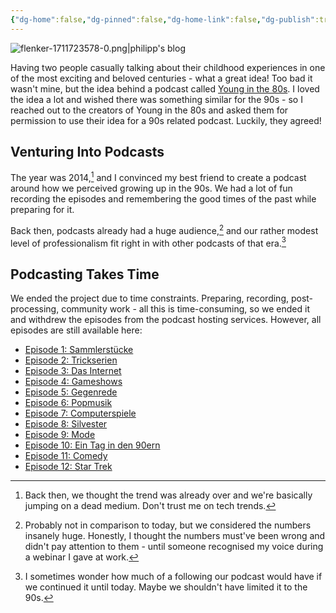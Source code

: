 ```yaml
---
{"dg-home":false,"dg-pinned":false,"dg-home-link":false,"dg-publish":true,"disabled rules":["header-increment","yaml-title","yaml-title-alias","file-name-heading"],"title":"90s Rewind","dg-permalink":"90s-rewind/","created-date":"2020-10-20T00:00:00","aliases":["90s Rewind"],"linter-yaml-title-alias":"90s Rewind","updated-date":"2025-05-05T17:44:21","tags":["dgarticle","pet-project-sematary"],"dg-path":"90s-rewind.md","permalink":"/90s-rewind/","dgPassFrontmatter":true}
---
```



![flenker-1711723578-0.png|philipp's blog](/img/user/attachments/flenker-1711723578-0.png)

Having two people casually talking about their childhood experiences in one of the most exciting and beloved centuries - what a great idea! Too bad it wasn't mine, but the idea behind a podcast called [Young in the
80s](http://younginthe80s.de/). I loved the idea a lot and wished there was something similar for the 90s - so I reached out to the creators of Young in the 80s and asked them for permission to use their idea for a 90s related podcast.
Luckily, they agreed!

## Venturing Into Podcasts
The year was 2014,[^1] and I convinced my best friend to create a podcast around how we
perceived growing up in the 90s. We had a lot of fun recording the episodes and remembering the good times of the past while preparing for it.

Back then, podcasts already had a huge audience,[^2] and our rather modest level of professionalism fit right in with other podcasts of that era.[^3]

## Podcasting Takes Time
We ended the project due to time constraints. Preparing, recording, post-processing, community work - all this is time-consuming, so we ended it and withdrew the episodes from the podcast hosting services. However, all episodes are still available here:

- [Episode 1: Sammlerstücke](http://stuff.philippflenker.com/90srewind/Episode_1_Sammlerstuecke.mp3)
- [Episode 2: Trickserien](http://stuff.philippflenker.com/90srewind/Episode_2_Trickserien.mp3)
- [Episode 3: Das Internet](http://stuff.philippflenker.com/90srewind/Episode_3_Das_Internet.mp3)
- [Episode 4: Gameshows](http://stuff.philippflenker.com/90srewind/Episode_4_Gameshows.mp3)
- [Episode 5: Gegenrede](http://stuff.philippflenker.com/90srewind/Episode_5_Gegenrede.mp3)
- [Episode 6: Popmusik](http://stuff.philippflenker.com/90srewind/Episode_6_Popmusik.mp3)
- [Episode 7: Computerspiele](http://stuff.philippflenker.com/90srewind/Episode_7_Computerspiele.mp3)
- [Episode 8: Silvester](http://stuff.philippflenker.com/90srewind/Episode_8_Silvester.mp3)
- [Episode 9: Mode](http://stuff.philippflenker.com/90srewind/Episode_9_Mode.mp3)
- [Episode 10: Ein Tag in den 90ern](http://stuff.philippflenker.com/90srewind/Episode_10_Ein_Tag_in_den_90ern.mp3)
- [Episode 11: Comedy](http://stuff.philippflenker.com/90srewind/Episode_11_Comedy.mp3)
- [Episode 12: Star Trek](http://stuff.philippflenker.com/90srewind/Episode_12_Star_Trek.mp3)

[^1]: Back then, we thought the trend was already over and we're basically jumping on a dead medium. Don't trust me on tech trends.
[^2]: Probably not in comparison to today, but we considered the numbers insanely huge. Honestly, I thought the numbers must've been wrong and didn't pay attention to them - until someone recognised my voice during a webinar I gave at work.

[^3]: I sometimes wonder how much of a following our podcast would have if we continued it until today. Maybe we shouldn't have limited it to the 90s.
